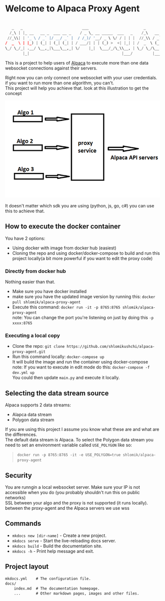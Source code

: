 # Welcome to Alpaca Proxy Agent

```py

   _   _                           ___                         _                    _   
  /_\ | |_ __   __ _  ___ __ _    / _ \_ __ _____  ___   _    /_\   __ _  ___ _ __ | |_ 
 //_\\| | '_ \ / _` |/ __/ _` |  / /_)/ '__/ _ \ \/ / | | |  //_\\ / _` |/ _ \ '_ \| __|
/  _  \ | |_) | (_| | (_| (_| | / ___/| | | (_) >  <| |_| | /  _  \ (_| |  __/ | | | |_ 
\_/ \_/_| .__/ \__,_|\___\__,_| \/    |_|  \___/_/\_\\__, | \_/ \_/\__, |\___|_| |_|\__|
        |_|                                          |___/         |___/                

```

This is a project to help users of [Alpaca](https://alpaca.markets) to execute more than one data websocket connections against their servers.

Right now you can only connect one websocket with your user credentials. if you want to run more than one algorithm, you can't.<br>
This project will help you achieve that. look at this illustration to get the concept

![alt text](resources/concept.png)

It doesn't matter which sdk you are using (python, js, go, c#) you can use this to achieve that.

## How to execute the docker container
You have 2 options:
- Using docker with image from docker hub (easiest)
- Cloning the repo and using docker/docker-compose to build and run this project locally(a bit more powerful if you want to edit the proxy code)

 
### Directly from docker hub
Nothing easier than that.
- Make sure you have docker installed
- make sure you have the updated image version by running this: `docker pull shlomik/alpaca-proxy-agent`
- Execute this command: `docker run -it -p 8765:8765 shlomik/alpaca-proxy-agent`<br>
note: You can change the port you're listening on just by doing this `-p xxxx:8765`
### Executing a local copy
- Clone the repo: `git clone https://github.com/shlomikushchi/alpaca-proxy-agent.git`
- Run this command locally: `docker-compose up`<br>
  It will build the image and run the container using docker-compose<br>
note: If you want to execute in edit mode do this: `docker-compose -f dev.yml up` <br>
You could then update `main.py` and execute it locally.

## Selecting the data stream source
Alpaca supports 2 data streams:
* Alapca data stream
* Polygon data stream<br>

If you are using this project I assume you know what these are and what are the differences.<br>
The default data stream is Alpaca. To select the Polygon data stream you need to set an environment variable called `USE_POLYGON` like so:<br>
>`docker run -p 8765:8765 -it -e USE_POLYGON=true shlomik/alpaca-proxy-agent`<br>

## Security
You are runngin a local websocket server. Make sure your IP is not accessible when you do (you probably shouldn't run this on public networks)<br>
SSL between your algo and the proxy is not supported (it runs locally). between the proxy-agent and the Alpaca servers we use wss
  


## Commands

* `mkdocs new [dir-name]` - Create a new project.
* `mkdocs serve` - Start the live-reloading docs server.
* `mkdocs build` - Build the documentation site.
* `mkdocs -h` - Print help message and exit.

## Project layout

    mkdocs.yml    # The configuration file.
    docs/
        index.md  # The documentation homepage.
        ...       # Other markdown pages, images and other files.
